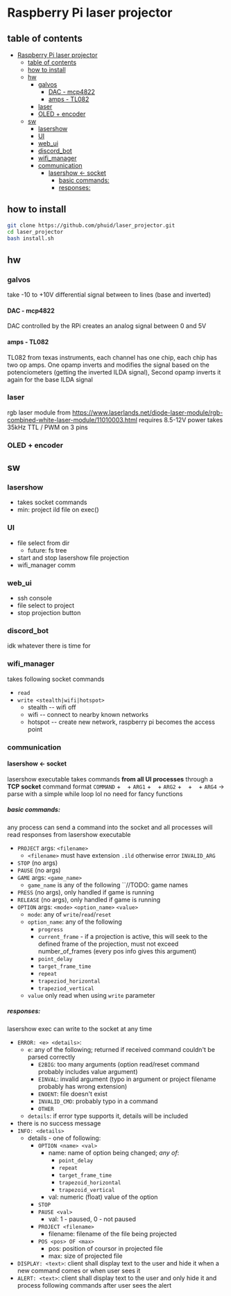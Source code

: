 # Raspberry Pi laser projector

## table of contents

- [Raspberry Pi laser projector](#raspberry-pi-laser-projector)
  - [table of contents](#table-of-contents)
  - [how to install](#how-to-install)
  - [hw](#hw)
    - [galvos](#galvos)
      - [DAC - mcp4822](#dac---mcp4822)
      - [amps - TL082](#amps---tl082)
    - [laser](#laser)
    - [OLED + encoder](#oled--encoder)
  - [sw](#sw)
    - [lasershow](#lasershow)
    - [UI](#ui)
    - [web\_ui](#web_ui)
    - [discord\_bot](#discord_bot)
    - [wifi\_manager](#wifi_manager)
    - [communication](#communication)
      - [lasershow \<- socket](#lasershow---socket)
        - [basic commands:](#basic-commands)
        - [responses:](#responses)

## how to install

```bash
git clone https://github.com/phuid/laser_projector.git
cd laser_projector
bash install.sh
```

## hw

### galvos
take -10 to +10V differential signal between to lines (base and inverted)

#### DAC - mcp4822
DAC controlled by the RPi creates an analog signal between 0 and 5V

#### amps - TL082
TL082 from texas instruments, each channel has one chip, each chip has two op amps.
One opamp inverts and modifies the signal based on the potenciometers (getting the inverted ILDA signal),
Second opamp inverts it again for the base ILDA signal

### laser
rgb laser module from https://www.laserlands.net/diode-laser-module/rgb-combined-white-laser-module/11010003.html
requires 8.5-12V power
takes 35kHz TTL / PWM on 3 pins

### OLED + encoder


## sw

### lasershow
- takes socket commands
- min: project ild file on exec()

### UI
- file select from dir
  - future: fs tree
- start and stop lasershow file projection
- wifi_manager comm

### web_ui
- ssh console
- file select to project
- stop projection button

### discord_bot
idk whatever there is time for

### wifi_manager
takes following socket commands
- `read`
- `write <stealth|wifi|hotspot>`
  - stealth -- wifi off
  - wifi -- connect to nearby known networks
  - hotspot -- create new network, raspberry pi becomes the access point

### communication
#### lasershow <- socket

lasershow executable takes commands **from all UI processes** through a **TCP socket**
command format
`COMMAND` + ` ` + `ARG1` + ` ` + `ARG2` + ` ` + ` ` + `ARG4`
-> parse with a simple while loop lol no need for fancy functions

##### basic commands:
any process can send a command into the socket and all processes will read responses from lasershow executable
- `PROJECT` args: `<filename>`
  - `<filename>` must have extension `.ild`<!-- or `.lpc`(laserprojector_custom) --> otherwise error `INVALID_ARG`
- `STOP` (no args)
- `PAUSE` (no args)
- `GAME` args: `<game_name>`
  - `game_name` is any of the following ``//TODO: game names
- `PRESS` (no args), only handled if game is running
- `RELEASE` (no args), only handled if game is running
- `OPTION` args: `<mode>` `<option_name>` `<value>`
  - `mode`: any of `write`/`read`/`reset`
  - `option_name`: any of the following
    - `progress`
    - `current_frame` - if a projection is active, this will seek to the defined frame of the projection, must not exceed number_of_frames (every pos info gives this argument)
    - `point_delay`
    - `target_frame_time`
    - `repeat`
    - `trapeziod_horizontal`
    - `trapeziod_vertical`
  - `value` only read when using `write` parameter

##### responses:
lasershow exec can write to the socket at any time
- `ERROR: <e> <details>`:
  - `e`: any of the following; returned if received command couldn't be parsed correctly
    - `E2BIG`: too many arguments (option read/reset command probably includes value argument)
    - `EINVAL`: invalid argument (typo in argument or project filename probably has wrong extension)
    - `ENOENT`: file doesn't exist
    - `INVALID_CMD`: probably typo in a command
    - `OTHER`
  - `details`: if error type supports it, details will be included
- there is no success message
- `INFO: <details>`
  - details - one of following:
    - `OPTION <name> <val>`
      - name: name of option being changed; *any of*:
        - `point_delay`
        - `repeat`
        - `target_frame_time`
        - `trapezoid_horizontal`
        - `trapezoid_vertical`
      - val: numeric (float) value of the option
    - `STOP`
    - `PAUSE <val>`
      - val: 1 - paused, 0 - not paused
    - `PROJECT <filename>`
      - filename: filename of the file being projected
    - `POS <pos> OF <max>`
      - pos: position of coursor in projected file
      - max: size of projected file
- `DISPLAY: <text>`: client shall display text to the user and hide it when a new command comes or when user sees it
- `ALERT: <text>`: client shall display text to the user and only hide it and process following commands after user sees the alert
